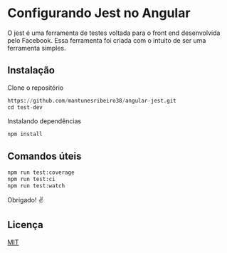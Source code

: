 # Configurando Jest no Angular

O jest é uma ferramenta de testes voltada para o front end desenvolvida pelo Facebook. Essa ferramenta foi criada com o intuito de ser uma ferramenta simples. 

## Instalação

Clone o repositório

```python
https://github.com/mantunesribeiro38/angular-jest.git
cd test-dev
```

Instalando dependências

```python
npm install
```

## Comandos úteis

```python
npm run test:coverage
npm run test:ci 
npm run test:watch
```

Obrigado! ✌️

## Licença
[MIT](https://choosealicense.com/licenses/mit/)

